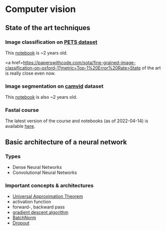 # Computer vision

## State of the art techniques

### Image classification on <a href=https://www.robots.ox.ac.uk/~vgg/data/pets/>PETS dataset</a>

This <a href=https://github.com/fastai/course-v3/blob/master/nbs/dl1/lesson1-pets.ipynb>notebook</a> is ~2 years old.

<a href=https://paperswithcode.com/sota/fine-grained-image-classification-on-oxford-1?metric=Top-1%20Error%20Rate>State of the art</a> is really close even now.

### Image segmentation on <a href=http://mi.eng.cam.ac.uk/research/projects/VideoRec/CamVid/>camvid</a> dataset

This <a href=https://github.com/fastai/course-v3/blob/master/nbs/dl1/lesson3-camvid.ipynb>notebook</a> is also ~2 years old.

### Fastai course

The latest version of the course and notebooks (as of 2022-04-14) is available <a href=https://github.com/fastai/fastbook>here</a>.

## Basic architecture of a neural network

### Types

- Dense Neural Networks
- Convolutional Neural Networks

### Important concepts & architectures

- <a href=https://cognitivemedium.com/magic_paper/assets/Hornik.pdf>Universal Approximation Theorem</a>
- activation function
- forward-, backward pass
- <a href=https://arxiv.org/pdf/1609.04747.pdf>gradient descent algorithm</a>
- <a href=https://arxiv.org/abs/1502.03167>BatchNorm</a>
- <a href=https://jmlr.org/papers/v15/srivastava14a.html>Dropout</a>



